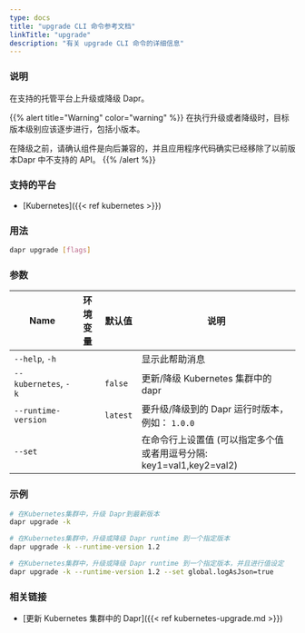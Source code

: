 ```yaml
---
type: docs
title: "upgrade CLI 命令参考文档"
linkTitle: "upgrade"
description: "有关 upgrade CLI 命令的详细信息"
---
```


### 说明

在支持的托管平台上升级或降级 Dapr。

{{% alert title="Warning" color="warning" %}}
在执行升级或者降级时，目标版本级别应该逐步进行，包括小版本。

在降级之前，请确认组件是向后兼容的，并且应用程序代码确实已经移除了以前版本Dapr 中不支持的 API。
{{% /alert %}}

### 支持的平台

- [Kubernetes]({{< ref kubernetes >}})

### 用法

```bash
dapr upgrade [flags]
```

### 参数

| Name                 | 环境变量 | 默认值      | 说明                                             |
| -------------------- | ---- | -------- | ---------------------------------------------- |
| `--help`, `-h`       |      |          | 显示此帮助消息                                        |
| `--kubernetes`, `-k` |      | `false`  | 更新/降级 Kubernetes 集群中的 dapr                     |
| `--runtime-version`  |      | `latest` | 要升级/降级到的 Dapr 运行时版本，例如： `1.0.0`                |
| `--set`              |      |          | 在命令行上设置值 (可以指定多个值或者用逗号分隔: key1=val1,key2=val2) |

### 示例

```bash
# 在Kubernetes集群中，升级 Dapr到最新版本
dapr upgrade -k

# 在Kubernetes集群中，升级或降级 Dapr runtime 到一个指定版本
dapr upgrade -k --runtime-version 1.2

# 在Kubernetes集群中，升级或降级 Dapr runtime 到一个指定版本，并且进行值设定
dapr upgrade -k --runtime-version 1.2 --set global.logAsJson=true
```

### 相关链接

- [更新 Kubernetes 集群中的 Dapr]({{< ref kubernetes-upgrade.md >}})